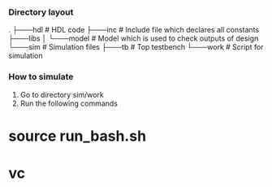 ### Directory layout
.
├───hdl         # HDL code
├───inc         # Include file which declares all constants
├───libs
│   └───model   # Model which is used to check outputs of design
└───sim         # Simulation files
    ├───tb      # Top testbench
    └───work    # Script for simulation

### How to simulate
1. Go to directory sim/work
2. Run the following commands
  # source run_bash.sh
  # vc
